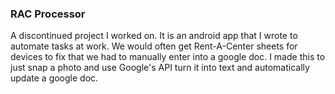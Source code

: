 ### RAC Processor

A discontinued project I worked on. It is an android app that I wrote to automate tasks at work. We would often get Rent-A-Center sheets for devices to fix that we had to manually enter into a google doc. I made this to just snap a photo and use Google's API turn it into text and automatically update a google doc.

